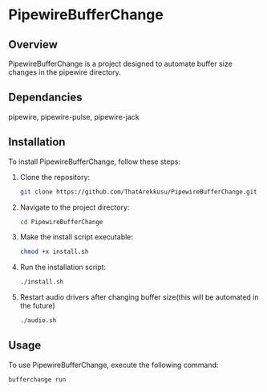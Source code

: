 # PipewireBufferChange

## Overview
PipewireBufferChange is a project designed to automate buffer size changes in the pipewire directory.

## Dependancies
pipewire, pipewire-pulse, pipewire-jack

## Installation
To install PipewireBufferChange, follow these steps:

1. Clone the repository:
    ```bash
    git clone https://github.com/ThatArekkusu/PipewireBufferChange.git
    ```
2. Navigate to the project directory:
    ```bash
    cd PipewireBufferChange
    ```
3. Make the install script executable:
    ```bash
    chmod +x install.sh
    ```

4. Run the installation script:
    ```bash
    ./install.sh
    ```

5. Restart audio drivers after changing buffer size(this will be automated in the future)
    ```bash
    ./audio.sh
    ```

## Usage
To use PipewireBufferChange, execute the following command:
```bash
bufferchange run
